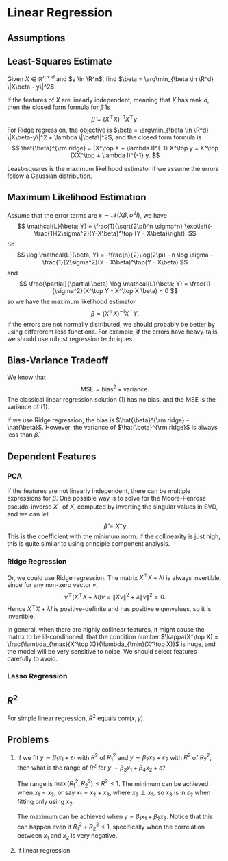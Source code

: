 # Linear Regression

## Assumptions

## Least-Squares Estimate

Given $X \in \mathbb{R}^{n \times d}$ and $y \in \R^n$, find $\beta = \arg\min_{\beta \in \R^d} \|X\beta - y\|^2$.

If the features of $X$ are linearly independent, meaning that $X$ has rank $d$, then the closed form formula for $\hat{\beta}$ is
$$
\hat{\beta} = (X^\top X)^{-1}X^\top y.
$$
For Ridge regression, the objective is $\beta = \arg\min_{\beta \in \R^d} \|X\beta-y\|^2 + \lambda \|\beta\|^2$, and the closed form formula is
$$
\hat{\beta}^{\rm ridge} = (X^\top X + \lambda I)^{-1} X^\top y = X^\top (XX^\top + \lambda I)^{-1} y.
$$

Least-squares is the maximum likelihood estimator if we assume the errors follow a Gaussian distribution.

## Maximum Likelihood Estimation

Assume that the error terms are $\varepsilon \sim \mathcal{N}(X\beta, \sigma^2 I)$, we have
$$
\mathcal{L}(\beta; Y) = \frac{1}{\sqrt{2\pi}^n \sigma^n} \exp\left(-\frac{1}{2\sigma^2}(Y-X\beta)^\top (Y - X\beta)\right).
$$
So
$$
\log \mathcal{L}(\beta; Y) = -\frac{n}{2}\log(2\pi) - n \log \sigma - \frac{1}{2\sigma^2}(Y - X\beta)^\top(Y - X\beta)
$$
and
$$
\frac{\partial}{\partial \beta} \log \mathcal{L}(\beta; Y) = \frac{1}{\sigma^2}(X^\top Y - X^\top X \beta) = 0
$$
so we have the maximum likelihood estimator
$$
\beta = (X^\top X)^{-1} X^\top Y.
$$
If the errors are not normally distributed, we should probably be better by using differerent loss functions. For example, if the errors have heavy-tails, we should use robust regression techniques.

## Bias-Variance Tradeoff

We know that
$$
\mathrm{MSE} = \mathrm{bias}^2 + \mathrm{variance}.
$$
The classical linear regression solution (1) has no bias, and the MSE is the variance of (1).

If we use Ridge regression, the bias is $\hat{\beta}^{\rm ridge} - \hat{\beta}$. However, the variance of $\hat{\beta}^{\rm ridge}$ is always less than $\hat{\beta}$.

## Dependent Features

### PCA

If the features are not linearly independent, there can be multiple expressions for $\hat{\beta}$. One possible way is to solve for the Moore-Penrose pseudo-inverse $X^-$ of $X$, computed by inverting the singular values in SVD, and we can let
$$
\hat{\beta} = X^- y
$$
This is the coefficient with the minimum norm. If the collinearity is just high, this is quite similar to using principle component analysis.

### Ridge Regression

Or, we could use Ridge regression. The matrix $X^\top X + \lambda I$ is always invertible, since for any non-zero vector $v$,
$$
v^\top (X^\top X + \lambda I)v = \|Xv\|^2 + \lambda \|v\|^2 > 0.
$$
Hence $X^\top X + \lambda I$ is positive-definite and has positive eigenvalues, so it is invertible.

In general, when there are highly collinear features, it might cause the matrix to be ill-conditioned, that the condition number $\kappa(X^\top X) = \frac{\lambda_{\max}(X^\top X)}{\lambda_{\min}(X^\top X)}$ is huge, and the model will be very sensitive to noise. We should select features carefully to avoid.

### Lasso Regression



## $R^2$

For simple linear regression, $R^2$ equals $\mathrm{corr}(x, y)$.

## Problems

1. If we fit $y \sim \beta_1 x_1 + \varepsilon_1$ with $R^2$ of $R_1^2$ and $y \sim \beta_2 x_2 + \varepsilon_2$ with $R^2$ of $R_2^2$, then what is the range of $R^2$ for $y \sim \beta_3 x_1 + \beta_4 x_2 + \varepsilon$?

   The range is $\max(R_1^2, R_2^2) \le R^2 \le 1$. The minimum can be achieved when $x_1 = x_2$, or say $x_1 = x_2 + x_3$, where $x_2 \perp x_3$, so $x_3$ is in $\varepsilon_2$ when fitting only using $x_2$.

   The maximum can be achieved when $y = \beta_1 x_1 + \beta_2 x_2$. Notice that this can happen even if $R_1^2 + R_2^2 < 1$, specifically when the correlation between $x_1$ and $x_2$ is very negative.

2. If linear regression

